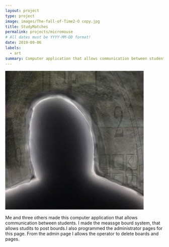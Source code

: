 ```yaml
---
layout: project
type: project
image: images/The-fall-of-Time2-O copy.jpg
title: StudyMatches
permalink: projects/micromouse
# All dates must be YYYY-MM-DD format!
date: 2019-09-06
labels:
  - art
summary: Computer application that allows communication between students.
---
```


<div class="ui small rounded images">
  <img class="ui image" src="../images/The-fall-of-Time2-O copy.jpg">
</div>

Me and three others made this computer application that allows communication between students. I made the meassge bourd system, that allows studits to post bourds.I also programmed the administrator pages for this page. From the admin page I allows the operator to delete boards and pages. 
